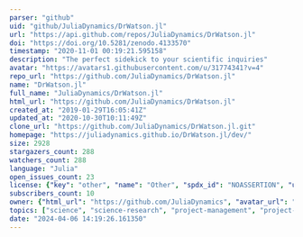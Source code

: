 ```yaml
---
parser: "github"
uid: "github/JuliaDynamics/DrWatson.jl"
url: "https://api.github.com/repos/JuliaDynamics/DrWatson.jl"
doi: "https://doi.org/10.5281/zenodo.4133570"
timestamp: "2020-11-01 00:19:21.595158"
description: "The perfect sidekick to your scientific inquiries"
avatar: "https://avatars1.githubusercontent.com/u/31774341?v=4"
repo_url: "https://github.com/JuliaDynamics/DrWatson.jl"
name: "DrWatson.jl"
full_name: "JuliaDynamics/DrWatson.jl"
html_url: "https://github.com/JuliaDynamics/DrWatson.jl"
created_at: "2019-01-29T16:05:41Z"
updated_at: "2020-10-30T10:11:49Z"
clone_url: "https://github.com/JuliaDynamics/DrWatson.jl.git"
homepage: "https://juliadynamics.github.io/DrWatson.jl/dev/"
size: 2928
stargazers_count: 288
watchers_count: 288
language: "Julia"
open_issues_count: 23
license: {"key": "other", "name": "Other", "spdx_id": "NOASSERTION", "url": null, "node_id": "MDc6TGljZW5zZTA="}
subscribers_count: 10
owner: {"html_url": "https://github.com/JuliaDynamics", "avatar_url": "https://avatars1.githubusercontent.com/u/31774341?v=4", "login": "JuliaDynamics", "type": "Organization"}
topics: ["science", "science-research", "project-management", "project-assistant", "simulations", "setup-tool"]
date: "2024-04-06 14:19:26.161350"
---
```


